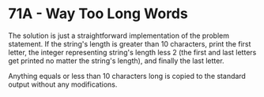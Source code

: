 # 71A - Way Too Long Words

The solution is just a straightforward implementation of the problem
statement. If the string's length is greater than 10 characters, print
the first letter, the integer representing string's length less 2 (the
first and last letters get printed no matter the string's length), and
finally the last letter.

Anything equals or less than 10 characters long is copied to the
standard output without any modifications.
